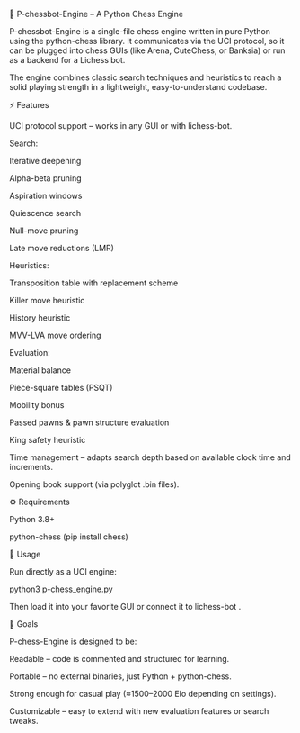 📖 P-chessbot-Engine – A Python Chess Engine

P-chessbot-Engine is a single-file chess engine written in pure Python using the python-chess
 library.
It communicates via the UCI protocol, so it can be plugged into chess GUIs (like Arena, CuteChess, or Banksia) or run as a backend for a Lichess bot.

The engine combines classic search techniques and heuristics to reach a solid playing strength in a lightweight, easy-to-understand codebase.

⚡ Features

UCI protocol support – works in any GUI or with lichess-bot.

Search:

Iterative deepening

Alpha-beta pruning

Aspiration windows

Quiescence search

Null-move pruning

Late move reductions (LMR)

Heuristics:

Transposition table with replacement scheme

Killer move heuristic

History heuristic

MVV-LVA move ordering

Evaluation:

Material balance

Piece-square tables (PSQT)

Mobility bonus

Passed pawns & pawn structure evaluation

King safety heuristic

Time management – adapts search depth based on available clock time and increments.

Opening book support (via polyglot .bin files).

⚙️ Requirements

Python 3.8+

python-chess (pip install chess)

🚀 Usage

Run directly as a UCI engine:

python3 p-chess_engine.py


Then load it into your favorite GUI or connect it to lichess-bot
.

🎯 Goals

P-chess-Engine is designed to be:

Readable – code is commented and structured for learning.

Portable – no external binaries, just Python + python-chess.

Strong enough for casual play (≈1500–2000 Elo depending on settings).

Customizable – easy to extend with new evaluation features or search tweaks.
